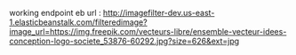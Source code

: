 working endpoint eb url : 
http://imagefilter-dev.us-east-1.elasticbeanstalk.com/filteredimage?image_url=https://img.freepik.com/vecteurs-libre/ensemble-vecteur-idees-conception-logo-societe_53876-60292.jpg?size=626&ext=jpg

